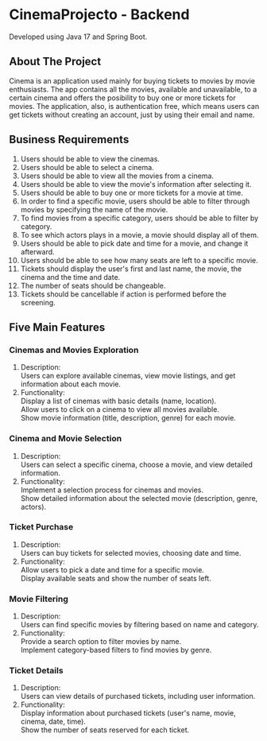 # CinemaProjecto - Backend
Developed using Java 17 and Spring Boot.

## About The Project
Cinema is an application used mainly for buying tickets to movies by movie enthusiasts. The app contains all the movies, available and unavailable, to a certain cinema and offers the posibility to buy one or more tickets for movies.
The application, also, is authentication free, which means users can get tickets without creating an account, just by using their email and name.
## Business Requirements
1. Users should be able to view the cinemas.
2. Users should be able to select a cinema.
3. Users should be able to view all the movies from a cinema.
4. Users should be able to view the movie's information after selecting it.
5. Users should be able to buy one or more tickets for a movie at time.
6. In order to find a specific movie, users should be able to filter through movies by specifying the name of the movie.
7. To find movies from a specific category, users should be able to filter by category.
8. To see which actors plays in a movie, a movie should display all of them.
9. Users should be able to pick date and time for a movie, and change it afterward.
10. Users should be able to see how many seats are left to a specific movie.
11. Tickets should display the user's first and last name, the movie, the cinema and the time and date.
12. The number of seats should be changeable.
13. Tickets should be cancellable if action is performed before the screening.

## Five Main Features

### Cinemas and Movies Exploration

1. Description: <br>
Users can explore available cinemas, view movie listings, and get information about each movie.
2. Functionality: <br>
Display a list of cinemas with basic details (name, location). <br>
Allow users to click on a cinema to view all movies available. <br>
Show movie information (title, description, genre) for each movie.

### Cinema and Movie Selection

1. Description: <br> Users can select a specific cinema, choose a movie, and view detailed information.
2. Functionality: <br>
Implement a selection process for cinemas and movies. <br>
Show detailed information about the selected movie (description, genre, actors).

### Ticket Purchase

1. Description: <br> Users can buy tickets for selected movies, choosing date and time.
2. Functionality: <br>
Allow users to pick a date and time for a specific movie. <br>
Display available seats and show the number of seats left.

### Movie Filtering

1. Description: <br> Users can find specific movies by filtering based on name and category.
2. Functionality: <br>
Provide a search option to filter movies by name. <br>
Implement category-based filters to find movies by genre.

### Ticket Details

1. Description:  <br> Users can view details of purchased tickets, including user information.
2. Functionality: <br>
Display information about purchased tickets (user's name, movie, cinema, date, time). <br>
Show the number of seats reserved for each ticket.

